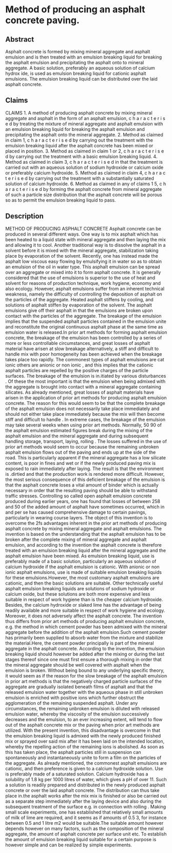 # Method of producing an asphalt concrete paving.

## Abstract
Asphalt concrete is formed by mixing mineral aggregate and asphalt emulsion and is then treated with an emulsion breaking liquid for breaking the asphalt emulsion and precipitating the asphalt onto to mineral aggregate. A basic solution, preferably an aqueous solution of calcium hydrox ide, is used as emulsion breaking liquid for cationic asphalt emulsions. The emulsion breaking liquid can be distributed over the laid asphalt concrete.

## Claims
CLAIMS 1. A method of producing asphalt concrete by mixing mineral aggregate and asphalt in the form of an asphalt emulsion, c h a r a c t e r i s e d by treating the mixture of mineral aggregate and asphalt emulsion with an emulsion breaking liquid for breaking the asphalt emulsion and precipitating the asphalt onto the mineral aggregate. 2. Method as claimed in claim 1, c h a r a c t e r i s e d by carrying out the treatment with the emulsion breaking liquid after the asphalt concrete has been mixed or placed in position. 3. Method as claimed in claim 1 or 2, c h a r a c t e r i s e d by carrying out the treatment with a basic emulsion breaking liquid. 4. Method as claimed in claim 3, c h a r a c t e r i s e d in that the treatment is carried out with an aqueous solution of sodium hydroxide or calcium oxide or preferably calcium hydroxide. 5. Method as claimed in claim 4, c h a r a c t e r i s e d by carrying out the treatment with a substantially saturated solution of calcium hydroxide. 6. Method as claimed in any of claims 1 5, c h a r a c t e r i s e d by forming the asphalt concrete from mineral aggregate of such a particle size distribution that the asphalt concrete will be porous so as to permit the emulsion breaking liquid to pass.

## Description
METHOD OF PRODUCING ASPHALT CONCRETE Asphalt concrete can be produced in several different ways. One way is to mix asphalt which has been heated to a liquid state with mineral aggregate and then laying the mix and allowing it to cool. Another traditional way is to dissolve the asphalt in a solvent before it is mixed with the mineral aggregate, stabilization taking place by evaporation of the solvent. Recently, one has instead made the asphalt low viscous easy flowing by emulsifying it in water so as to obtain an emulsion of the oil in water type. This asphalt emulsion can be spread over an aggregate or mixed into it to form asphalt concrete. It is generally considered that the use of emulsions is superior to the use of heat and solvent for reasons of production technique, work hygiene, economy and also ecology. However, asphalt emulsions suffer from an inherent technical weakness, namely the difficulty of controlling the deposition of asphalt on the particles of the aggregate. Heated asphalt stiffens by cooling, and solutions of asphalt stiffen by evaporation of the solvent. The asphalt emulsions give off their asphalt in that the emulsions are broken upon contact with the particles of the aggregate. The breakage of the emulsion implies that the suspended asphalt particles contained in the emulsion unite and reconstitute the original continuous asphalt phase at the same time as emulsion water is released.In prior art methods for forming asphalt emulsion concrete, the breakage of the emulsion has been controlled by a series of more or less controllable circumstances, and great losses of asphalt material have arisen at slow breakage alternatively, a stiff and difficult to handle mix with poor homogeneity has been achieved when the breakage takes place too rapidly. The commonest types of asphalt emulsions are cat ionic others are anionic or non ionic , and this implies that the cationic asphalt particles are repelled by the positive charges of the particle surfaces. The breakage of the emulsion is in.itiated by various disturbances . Of these the most important is that the emulsion when being admixed with the aggregate is brought into contact with a mineral aggregate containing silicates. As already mentioned, great losses of asphalt materials have arisen in the application of prior art methods for producing asphalt emulsion concrete. The reason for this would seem to be that the complete breakage of the asphalt emulsion does not necessarily take place immediately and should not either take place immediately because the mix will then become stiff and difficult to handle . In extreme cases, the breakage of the emulsion may take several weeks when using prior art methods. Normally, 50 90 of the asphalt emulsion estimated figures break during the mixing of the asphalt emulsion and the mineral aggregate and during subsequent handling storage, transport, laying, rolling . The losses suffered in the use of prior art methods would seem to occur because the remaining unbroken asphalt emulsion flows out of the paving and ends up at the side of the road. This is particularly apparent if the mineral aggregate has a low silicate content, is poor in fines and wet or if the newly produced paving mix is exposed to rain immediately after laying. The result is that the environment is .dirtied and that the production work is rendered more difficult. However, the most serious consequence of this deficient breakage of the emulsion is that the asphalt concrete loses a vital amount of binder which is actually necessary in order that the resulting paving should be able to withstand traffic stresses. Controlling so called open asphalt emulsion concrete produced during earlier years, one has found that losses of between 258 and 50 of the added amount of asphalt have sometimes occurred, which in and per se has caused comprehensive damage to certain pavings, particularly in wearing course layers. The object of this invention is to overcome the 2fs advantages inherent in the prior art methods of producing asphalt concrete by mixing mineral aggregate and asphalt emulsions. The invention is based on the understanding that the asphalt emulsion has to be broken after the complete mixing of mineral aggregate and asphalt emulsion, and according to the invention the asphalt concrete is therefore treated with an emulsion breaking liquid after the mineral aggregate and the asphalt emulsion have been mixed. As emulsion breaking liquid, use is preferably made of a basic solution, particularly an aqueous solution of calcium hydroxide if the asphalt emulsion is cationic. With anionic or non ionic asphalt emulsions, use is made of suitable emulsion breaking liquids for these emulsions.However, the most customary asphalt emulsions are cationic, and then the basic solutions are suitable. Other technically useful asphalt emulsion breaking liquids are solutions of sodium hydroxide or calcium oxide, but these solutions are both more expensive and less suitable in respect of work hygiene than is the cheaper calcium hydroxide. Besides, the calcium hydroxide or slaked lime has the advantage of being readily available and more suitable in respect of work hygiene and ecology. Moreover, it does not adversely affect the asphalt concrete. The invention thus differs from prior art methods of producing asphalt emulsion concrete, e.g. the method in which cement powder has been admixed with the mineral aggregate before the addition of the asphalt emulsion.Such cement powder has primarily been supplied to absorb water from the mixture and stabilize the material.Here, the cement powder principally is part of the mineral aggregate in the asphalt concrete. According to the invention, the emulsion breaking liquid should however be added after the mixing or during the last stages thereof since one must first ensure a thorough mixing in order that the mineral aggregate should be well covered with asphalt when the emulsion is broken. Without being bound to any underlying specific theory, it would seem as if the reason for the slow breakage of the asphalt emulsion in prior art methods is that the negatively charged particle surfaces of the aggregate are gradually isolated beneath films of asphalt and that the released emulsion water together with the aqueous phase in still unbroken emulsion is enriched with positive ions which further obstruct the agglomeration of the remaining suspended asphalt. Under any circumstances, the remaining unbroken emulsion is diluted with released emulsion water, whereby the viscosity of the emulsion successively decreases and the emulsion, to an ever increasing extent, will tend to flow out of the asphalt concrete mix or the paving when prior art methods are utilized. With the present invention, this disadvantage is overcome in that the emulsion breaking liquid is admixed with the newly produced finished mix or sprayed over said mix after it has been laid on the intended location, whereby the repelling action of the remaining ions is abolished. As soon as this has taken place, the asphalt particles still in suspension can spontaneously and instantaneously unite to form a film on the particles of the aggregate. As already mentioned, the commonest asphalt emulsions are cationic, and then preference is given to a calcium hydroxide solution. Use is preferably made of a saturated solution. Calcium hydroxide has a solubility of 1.8 kg per 1000 litres of water, which gives a pH of over 11. Such a solution is readily prepared and distributed in the newly produced asphalt concrete or over the laid asphalt concrete. The distribution can thus take place in.the asphalt works after the mix mix is finished or also be carried out as a separate step immediately after the laying device and also during the subsequent treatment of the surface e.g. in connection with rolling . Making small scale experiments, one has established that relatively small amounts of milk of lime are required, and it seems as if amounts of 0.5 3, for instance between 0.5 and 1 litre m2 would be suitable.The suitable amount however depends however on many factors, such as the composition of the mineral aggregate, the amount of asphalt concrete per surface unit etc. To establish the amount of emulsion breaking liquid suitable for a certain purpose is however simple and can be realized by simple experiments.
